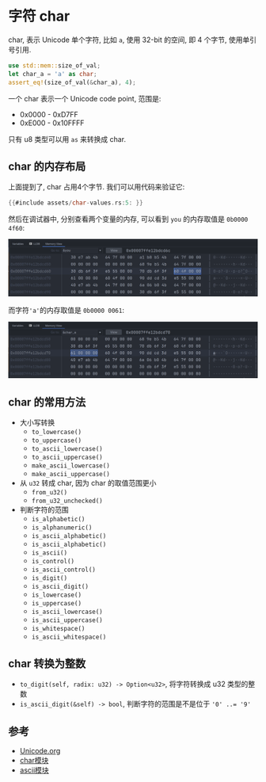 # 字符 char

char, 表示 Unicode 单个字符, 比如 `a`, 使用 32-bit 的空间, 即 4 个字节, 使用单引号引用.

```rust
use std::mem::size_of_val;
let char_a = 'a' as char;
assert_eq!(size_of_val(&char_a), 4);
```

一个 char 表示一个 Unicode code point, 范围是:

- 0x0000 - 0xD7FF
- 0xE000 - 0x10FFFF

只有 u8 类型可以用 `as` 来转换成 char.

## char 的内存布局

上面提到了, char 占用4个字节.
我们可以用代码来验证它:

```rust
{{#include assets/char-values.rs:5: }}
```

然后在调试器中, 分别查看两个变量的内存, 可以看到 `you` 的内存取值是 `0b0000 4f60`:

![char you](assets/char-you.png)

而字符`'a'`的内存取值是 `0b0000 0061`:

![char a](assets/char-a.png)

## char 的常用方法

- 大小写转换
    - `to_lowercase()`
    - `to_uppercase()`
    - `to_ascii_lowercase()`
    - `to_ascii_uppercase()`
    - `make_ascii_lowercase()`
    - `make_ascii_uppercase()`
- 从 `u32` 转成 char, 因为 char 的取值范围更小
    - `from_u32()`
    - `from_u32_unchecked()`
- 判断字符的范围
    - `is_alphabetic()`
    - `is_alphanumeric()`
    - `is_ascii_alphabetic()`
    - `is_ascii_alphabetic()`
    - `is_ascii()`
    - `is_control()`
    - `is_ascii_control()`
    - `is_digit()`
    - `is_ascii_digit()`
    - `is_lowercase()`
    - `is_uppercase()`
    - `is_ascii_lowercase()`
    - `is_ascii_uppercase()`
    - `is_whitespace()`
    - `is_ascii_whitespace()`

## char 转换为整数

- `to_digit(self, radix: u32) -> Option<u32>`, 将字符转换成 u32 类型的整数
- `is_ascii_digit(&self) -> bool`, 判断字符的范围是不是位于 `'0' ..= '9'`

## 参考

- [Unicode.org](https://home.unicode.org/)
- [char模块](https://doc.rust-lang.org/stable/std/char/index.html)
- [ascii模块](https://doc.rust-lang.org/stable/std/ascii/index.html)